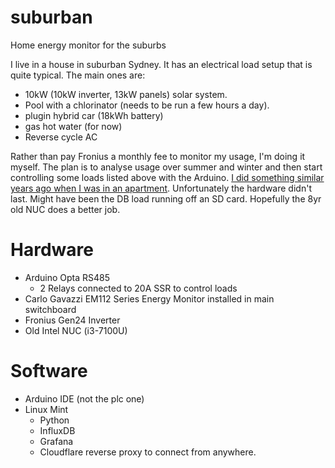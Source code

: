 # suburban
Home energy monitor for the suburbs

I live in a house in suburban Sydney. It has an electrical load setup that is quite typical. The main ones are: 
- 10kW (10kW inverter, 13kW panels) solar system.
- Pool with a chlorinator (needs to be run a few hours a day).
- plugin hybrid car (18kWh battery)
- gas hot water (for now)
- Reverse cycle AC

Rather than pay Fronius a monthly fee to monitor my usage, I'm doing it myself. The plan is to analyse usage over summer and winter and then start controlling some loads listed above with the Arduino.
[I did something similar years ago when I was in an apartment](https://www.hackster.io/user0813287607/home-energy-monitor-f49f9c). Unfortunately the hardware didn't last. Might have been the DB load running off an SD card. Hopefully the 8yr old NUC does a better job.

# Hardware
- Arduino Opta RS485
  - 2 Relays connected to 20A SSR to control loads
- Carlo Gavazzi EM112 Series Energy Monitor installed in main switchboard
- Fronius Gen24 Inverter
- Old Intel NUC (i3-7100U)

# Software
- Arduino IDE (not the plc one)
- Linux Mint
  - Python
  - InfluxDB
  - Grafana
  - Cloudflare reverse proxy to connect from anywhere.
